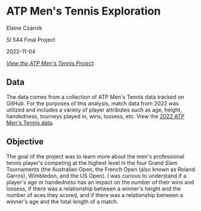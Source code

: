 # ATP Men's Tennis Exploration
Elaine Czarnik

SI 544 Final Project

2022-11-04

[*View the ATP Men's Tennis Project*](https:eczarnik/github.io/atp-mens-tennis-exploration)

## Data
The data comes from a collection of ATP Men's Tennis data tracked on GitHub. For the purposes of this analysis, match data from 2022 was utilized and includes a variety of player attributes such as age, height, handedness, tourneys played in, wins, lossess, etc. View the [2022 ATP Men's Tennis data](https://raw.githubusercontent.com/JeffSackmann/tennis_atp/master/atp_matches_2022.csv).

## Objective
The goal of the project was to learn more about the men's professional tennis player's competing at the highest level in the four Grand Slam Tournaments (the Australian Open, the French Open (also known as Roland Garros), Wimbledon, and the US Open). I was curious to understand if a player's age or handedness has an impact on the number of their wins and lossess, if there was a relationship between a winner's height and the number of aces they scored, and if there was a relationship between a winner's age and the total length of a match.

